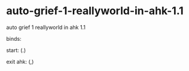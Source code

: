 # auto-grief-1-reallyworld-in-ahk-1.1
auto grief 1 reallyworld in ahk 1.1

binds:

start: (.)

exit ahk: (,)
